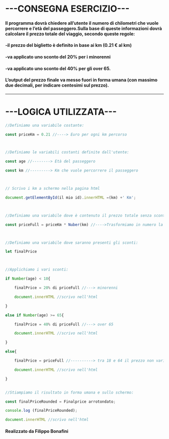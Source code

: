 
# ---CONSEGNA ESERCIZIO---

#### Il programma dovrà chiedere all’utente il numero di chilometri che vuole percorrere e l’età del passeggero.Sulla base di queste informazioni dovrà calcolare il prezzo totale del viaggio, secondo queste regole:
#### -il prezzo del biglietto è definito in base ai km (0.21 € al km) 
#### -va applicato uno sconto del 20% per i minorenni
#### -va applicato uno sconto del 40% per gli over 65.
#### L’output del prezzo finale va messo fuori in forma umana (con massimo due decimali, per indicare centesimi sul prezzo).

-----------------------------------------------------------------------------------------------------

# ---LOGICA UTILIZZATA---

```javascript
//Definiamo una variabile costante:

const priceKm = 0.21 //----> Euro per ogni km percorso



//Definiamo le variabili costanti definite dall'utente:

const age //--------> Età del passeggero

const km //---------> Km che vuole percorrere il passeggero



// Scrivo i km a schermo nella pagina html 

document.getElementById(il mio id).innerHTML =(km) +' Km';



//Definiamo una variabile dove è contenuto il prezzo totale senza sconti:

const priceFull = priceKm * Nuber(km) //---->Trasformiamo in numero la stringa inserita dall'utente



//Definiamo una variabile dove saranno presenti gli sconti:

let finalPrice



//Applichiamo i vari sconti:

if Number(age) < 18{

    finalPrice = 20% di priceFull //---> minorenni

    document.innerHTML //scrivo nell'html

}

else if Number(age) >= 65{

    finalPrice = 40% di priceFull //---> over 65

    document.innerHTML //scrivo nell'html

}

else{

    finalPrice = priceFull //----------> tra 18 e 64 il prezzo non varia

    document.innerHTML //scrivo nell'html

}


//Stiampiamo il risultato in forma umana e sullo schermo:

const finalPriceRounded = Finalprice arrotondato;

console.log (finalPriceRounded);

document.innerHTML //scrivo nell'html

```


#### Realizzato da Filippo Bonafini